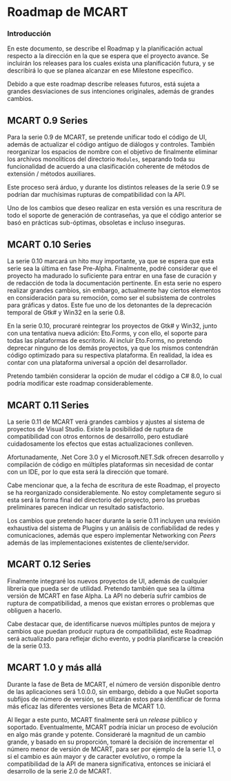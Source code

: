 # Roadmap de MCART
### Introducción
En este documento, se describe el Roadmap y la planificación actual respecto a
la dirección en la que se espera que el proyecto avance. Se incluirán los
releases para los cuales exista una planificación futura, y se describirá lo
que se planea alcanzar en ese Milestone específico.

Debido a que este roadmap describe releases futuros, está sujeta a grandes
desviaciones de sus intenciones originales, además de grandes cambios.

## MCART 0.9 Series
Para la serie 0.9 de MCART, se pretende unificar todo el código de UI, además
de actualizar el código antíguo de diálogos y controles. También reorganizar
los espacios de nombre con el objetivo de finalmente eliminar los archivos
monolíticos del directorio `Modules`, separando toda su funcionalidad de
acuerdo a una clasificación coherente de métodos de extensión / métodos
auxiliares.

Este proceso será árduo, y durante los distintos releases de la serie 0.9 se
podrían dar muchísimas rupturas de compatibilidad con la API.

Uno de los cambios que deseo realizar en esta versión es una rescritura de todo
el soporte de generación de contraseñas, ya que el código anterior se basó en
prácticas sub-óptimas, obsoletas e incluso inseguras.

## MCART 0.10 Series
La serie 0.10 marcará un hito muy importante, ya que se espera que esta serie
sea la última en fase Pre-Alpha. Finalmente, podré considerar que el proyecto
ha madurado lo suficiente para entrar en una fase de curación y de redacción de
toda la documentación pertinente. En esta serie no espero realizar grandes
cambios, sin embargo, actualmente hay ciertos elementos en consideración para
su remoción, como ser el subsistema de controles para gráficas y datos. Este
fue uno de los detonantes de la deprecación temporal de Gtk# y Win32 en la
serie 0.8.

En la serie 0.10, procuraré reintegrar los proyectos de Gtk# y Win32, junto con
una tentativa nueva adición: Eto.Forms, y con ello, el soporte para todas las
plataformas de escritorio. Al incluir Eto.Forms, no pretendo deprecar ninguno
de los demás proyectos, ya que los mismos contendrán código optimizado para su
respectiva plataforma. En realidad, la idea es contar con una plataforma
universal a opción del desarrollador.

Pretendo también considerar la opción de mudar el código a C# 8.0, lo cual
podría modificar este roadmap considerablemente.

## MCART 0.11 Series
La serie 0.11 de MCART verá grandes cambios y ajustes al sistema de proyectos
de Visual Studio. Existe la posibilidad de ruptura de compatibilidad con otros
entornos de desarrollo, pero estudiaré cuidadosamente los efectos que estas
actualizaciones conlleven.

Afortunadamente, .Net Core 3.0 y el Microsoft.NET.Sdk ofrecen desarrollo y
compilación de código en múltiples plataformas sin necesidad de contar con un
IDE, por lo que esta será la dirección que tomaré.

Cabe mencionar que, a la fecha de escritura de este Roadmap, el proyecto se ha
reorganizado considerablemente. No estoy completamente seguro si esta será la
forma final del directorio del proyecto, pero las pruebas preliminares parecen
indicar un resultado satisfactorio.

Los cambios que pretendo hacer durante la serie 0.11 incluyen una revisión
exhaustiva del sistema de Plugins y un análisis de confiabilidad de redes y
comunicaciones, además que espero implementar Networking con *Peers* además de
las implementaciones existentes de cliente/servidor.

## MCART 0.12 Series
Finalmente integraré los nuevos proyectos de UI, además de cualquier librería
que pueda ser de utilidad. Pretendo también que sea la última versión de MCART
en fase Alpha. La API no debería sufrir cambios de ruptura de compatibilidad, a
menos que existan errores o problemas que obliguen a hacerlo.

Cabe destacar que, de identificarse nuevos múltiples puntos de mejora y cambios
que puedan producir ruptura de compatibilidad, este Roadmap será actualizado
para reflejar dicho evento, y podría planificarse la creación de la serie 0.13.

## MCART 1.0 y más allá
Durante la fase de Beta de MCART, el número de versión disponible dentro de las
aplicaciones será 1.0.0.0, sin embargo, debido a que NuGet soporta subfijos de
número de versión, se utilizarán estos para identificar de forma más eficaz las
diferentes versiones Beta de MCART 1.0.

Al llegar a este punto, MCART finalmente será un *release* público y soportado.
Eventualmente, MCART podría iniciar un proceso de evolución en algo más grande
y potente. Consideraré la magnitud de un cambio grande, y basado en su
proporción, tomaré la decisión de incrementar el número menor de versión de
MCART, para ser por ejemplo de la serie 1.1, o si el cambio es aún mayor y de
caracter evolutivo, o rompe la compatibilidad de la API de manera
significativa, entonces se iniciará el desarrollo de la serie 2.0 de MCART. 
